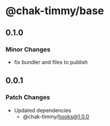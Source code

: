 # @chak-timmy/base

## 0.1.0

### Minor Changes

- fix bundler and files to publish

## 0.0.1

### Patch Changes

- Updated dependencies
  - @chak-timmy/hooks@1.0.0
